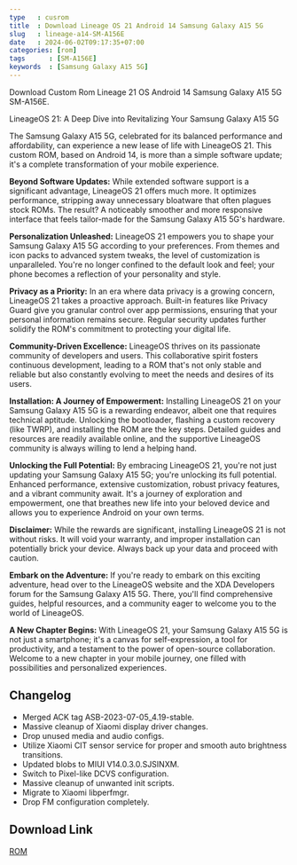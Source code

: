 ```yaml
---
type   : cusrom
title  : Download Lineage OS 21 Android 14 Samsung Galaxy A15 5G
slug   : lineage-a14-SM-A156E
date   : 2024-06-02T09:17:35+07:00
categories: [rom]
tags      : [SM-A156E]
keywords  : [Samsung Galaxy A15 5G]
---
```


Download Custom Rom Lineage 21 OS Android 14 Samsung Galaxy A15 5G SM-A156E.

LineageOS 21: A Deep Dive into Revitalizing Your Samsung Galaxy A15 5G

The Samsung Galaxy A15 5G, celebrated for its balanced performance and affordability, can experience a new lease of life with LineageOS 21. This custom ROM, based on Android 14, is more than a simple software update; it's a complete transformation of your mobile experience.

**Beyond Software Updates:** While extended software support is a significant advantage, LineageOS 21 offers much more. It optimizes performance, stripping away unnecessary bloatware that often plagues stock ROMs. The result? A noticeably smoother and more responsive interface that feels tailor-made for the Samsung Galaxy A15 5G's hardware.

**Personalization Unleashed:** LineageOS 21 empowers you to shape your Samsung Galaxy A15 5G according to your preferences. From themes and icon packs to advanced system tweaks, the level of customization is unparalleled. You're no longer confined to the default look and feel; your phone becomes a reflection of your personality and style.

**Privacy as a Priority:** In an era where data privacy is a growing concern, LineageOS 21 takes a proactive approach. Built-in features like Privacy Guard give you granular control over app permissions, ensuring that your personal information remains secure. Regular security updates further solidify the ROM's commitment to protecting your digital life.

**Community-Driven Excellence:** LineageOS thrives on its passionate community of developers and users. This collaborative spirit fosters continuous development, leading to a ROM that's not only stable and reliable but also constantly evolving to meet the needs and desires of its users.

**Installation: A Journey of Empowerment:** Installing LineageOS 21 on your Samsung Galaxy A15 5G is a rewarding endeavor, albeit one that requires technical aptitude. Unlocking the bootloader, flashing a custom recovery (like TWRP), and installing the ROM are the key steps. Detailed guides and resources are readily available online, and the supportive LineageOS community is always willing to lend a helping hand.

**Unlocking the Full Potential:** By embracing LineageOS 21, you're not just updating your Samsung Galaxy A15 5G; you're unlocking its full potential. Enhanced performance, extensive customization, robust privacy features, and a vibrant community await. It's a journey of exploration and empowerment, one that breathes new life into your beloved device and allows you to experience Android on your own terms.

**Disclaimer:** While the rewards are significant, installing LineageOS 21 is not without risks. It will void your warranty, and improper installation can potentially brick your device. Always back up your data and proceed with caution.

**Embark on the Adventure:** If you're ready to embark on this exciting adventure, head over to the LineageOS website and the XDA Developers forum for the Samsung Galaxy A15 5G. There, you'll find comprehensive guides, helpful resources, and a community eager to welcome you to the world of LineageOS.

**A New Chapter Begins:** With LineageOS 21, your Samsung Galaxy A15 5G is not just a smartphone; it's a canvas for self-expression, a tool for productivity, and a testament to the power of open-source collaboration. Welcome to a new chapter in your mobile journey, one filled with possibilities and personalized experiences.

## Changelog
- Merged ACK tag ASB-2023-07-05_4.19-stable.
- Massive cleanup of Xiaomi display driver changes.
- Drop unused media and audio configs.
- Utilize Xiaomi CIT sensor service for proper and smooth auto brightness transitions.
- Updated blobs to MIUI V14.0.3.0.SJSINXM.
- Switch to Pixel-like DCVS configuration.
- Massive cleanup of unwanted init scripts.
- Migrate to Xiaomi libperfmgr.
- Drop FM configuration completely.

## Download Link
[ROM](/)

